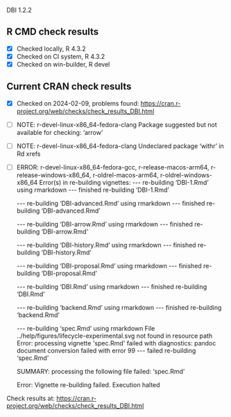 DBI 1.2.2

## R CMD check results

- [x] Checked locally, R 4.3.2
- [x] Checked on CI system, R 4.3.2
- [x] Checked on win-builder, R devel

## Current CRAN check results

- [x] Checked on 2024-02-09, problems found: https://cran.r-project.org/web/checks/check_results_DBI.html
- [ ] NOTE: r-devel-linux-x86_64-fedora-clang
     Package suggested but not available for checking: ‘arrow’
- [ ] NOTE: r-devel-linux-x86_64-fedora-clang
     Undeclared package ‘withr’ in Rd xrefs
- [ ] ERROR: r-devel-linux-x86_64-fedora-gcc, r-release-macos-arm64, r-release-windows-x86_64, r-oldrel-macos-arm64, r-oldrel-windows-x86_64
     Error(s) in re-building vignettes:
     --- re-building ‘DBI-1.Rmd’ using rmarkdown
     --- finished re-building ‘DBI-1.Rmd’
     
     --- re-building ‘DBI-advanced.Rmd’ using rmarkdown
     --- finished re-building ‘DBI-advanced.Rmd’
     
     --- re-building ‘DBI-arrow.Rmd’ using rmarkdown
     --- finished re-building ‘DBI-arrow.Rmd’
     
     --- re-building ‘DBI-history.Rmd’ using rmarkdown
     --- finished re-building ‘DBI-history.Rmd’
     
     --- re-building ‘DBI-proposal.Rmd’ using rmarkdown
     --- finished re-building ‘DBI-proposal.Rmd’
     
     --- re-building ‘DBI.Rmd’ using rmarkdown
     --- finished re-building ‘DBI.Rmd’
     
     --- re-building ‘backend.Rmd’ using rmarkdown
     --- finished re-building ‘backend.Rmd’
     
     --- re-building ‘spec.Rmd’ using rmarkdown
     File ../help/figures/lifecycle-experimental.svg not found in resource path
     Error: processing vignette 'spec.Rmd' failed with diagnostics:
     pandoc document conversion failed with error 99
     --- failed re-building ‘spec.Rmd’
     
     SUMMARY: processing the following file failed:
     ‘spec.Rmd’
     
     Error: Vignette re-building failed.
     Execution halted

Check results at: https://cran.r-project.org/web/checks/check_results_DBI.html
